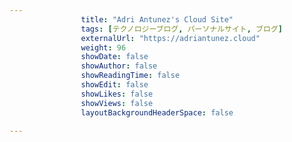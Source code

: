---
                title: "Adri Antunez's Cloud Site"
                tags: [テクノロジーブログ, パーソナルサイト, ブログ]
                externalUrl: "https://adriantunez.cloud"
                weight: 96
                showDate: false
                showAuthor: false
                showReadingTime: false
                showEdit: false
                showLikes: false
                showViews: false
                layoutBackgroundHeaderSpace: false
                ---

